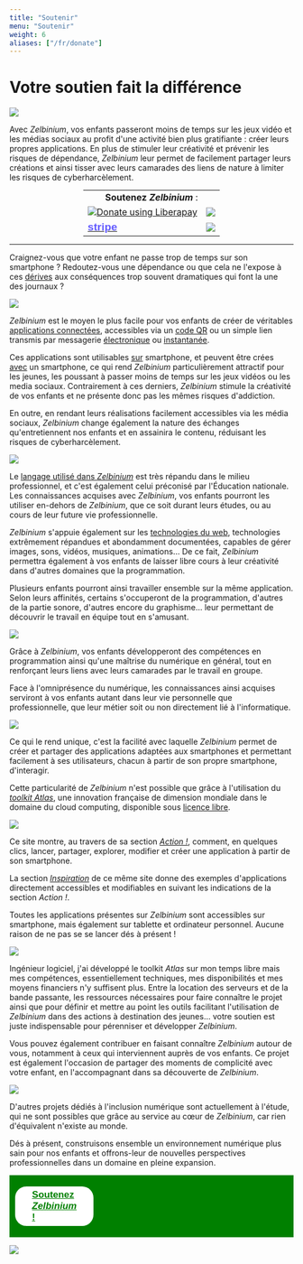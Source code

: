 ```yaml
---
title: "Soutenir"
menu: "Soutenir"
weight: 6
aliases: ["/fr/donate"]
---
```


# Votre soutien fait la différence

![](./CrowdfundingAnimation.gif)

Avec *Zelbinium*, vos enfants passeront moins de temps sur les jeux vidéo et les médias sociaux au profit d'une activité bien plus gratifiante : créer leurs propres applications. En plus de stimuler leur créativité et prévenir les risques de dépendance, *Zelbinium* leur permet de facilement partager leurs créations et ainsi tisser avec leurs camarades des liens de nature à limiter les risques de cyberharcèlement.

<style>
  <!-- Retrait règle thème Hugo. -->
  .markdown table tr:nth-child(2n) {
	  background: initial;
  }
</style>

<div>
  <table id="support" style="width: fit-content; margin: auto;">
    <tr>
      <td colspan="2" style="border: none; text-align: center;">
        <span style="white-space: no-wrap; width: 100%;"><b>Soutenez <em>Zelbinium</em></b> :</span> 
      </td>
    </tr>
    <tr>
      <td>
        <script src="https://liberapay.com/Epeios/widgets/button.js"></script>
        <noscript>
          <a href="https://liberapay.com/Epeios/donate">
          <img alt="Donate using Liberapay" src="https://liberapay.com/assets/widgets/donate.svg">
        </noscript>
        </a>
      </td>
      <td style="vertical-align: middle;">
        <a style="display: flex;" href="https://github.com/sponsors/epeios-q37">
          <img src="https://img.shields.io/static/v1?label=Sponsor&message=%E2%9D%A4&logo=GitHub"></img>
        </a>
      </td>
    </tr>
    <tr>
      <td>
        <a href="https://donate.stripe.com/7sIcOq9Cm7sc5RS000">
          <span style="font-family: sans-serif; font-size: larger; font-weight: bold; color: #635bff;">stripe</span>
        </a>
      </td>
      <td style="vertical-align: middle;">
        <a style="display: flex;" href="https://www.kisskissbankbank.com/fr/projects/zelbinium">
          <img style="max-height: 30px;" src="./KissKissBankBank.png"></img>
        </a>
      </td>
    </tr>
  </table>
</div>

---

Craignez-vous que votre enfant ne passe trop de temps sur son smartphone ? Redoutez-vous une dépendance ou que cela ne l'expose à ces [dérives](https://fr.wikipedia.org/wiki/Cyberharc%C3%A8lement) aux conséquences trop souvent dramatiques qui font la une des journaux ?

![](./Cyberharcelement.jpeg)

*Zelbinium* est le moyen le plus facile pour vos enfants de créer de véritables [applications connectées](https://fr.wikipedia.org/wiki/Application_web), accessibles via un [code QR](https://fr.wikipedia.org/wiki/Code_QR) ou un simple lien transmis par messagerie [électronique](https://fr.wikipedia.org/wiki/Courrier_%C3%A9lectronique) ou [instantanée](https://fr.wikipedia.org/wiki/Messagerie_instantan%C3%A9e).

Ces applications sont utilisables <u>sur</u> smartphone, et peuvent être crées <u>avec</u> un smartphone, ce qui rend *Zelbinium* particulièrement attractif pour les jeunes, les poussant à passer moins de temps sur les jeux vidéos ou les media sociaux. Contrairement à ces derniers, *Zelbinium* stimule la créativité de vos enfants et ne présente donc pas les mêmes risques d'addiction.

En outre, en rendant leurs réalisations facilement accessibles via les média sociaux, *Zelbinium* change également la nature des échanges qu'entretiennent nos enfants et en assainira le contenu, réduisant les risques de cyberharcèlement.

![](./SafeSocialMedia.jpeg)

Le [langage utilisé dans *Zelbinium*](https://fr.wikipedia.org/wiki/Python_(langage)) est très répandu dans le milieu professionnel, et c'est également celui préconisé par l'Éducation nationale. Les connaissances acquises avec *Zelbinium*, vos enfants pourront les utiliser en-dehors de *Zelbinium*, que ce soit durant leurs études, ou au cours de leur future vie professionnelle.

*Zelbinium* s'appuie également sur les [technologies du web](https://fr.wikipedia.org/wiki/HTML5), technologies extrêmement répandues et abondamment documentées, capables de gérer images, sons, vidéos, musiques, animations… De ce fait, *Zelbinium* permettra également à vos enfants de laisser libre cours à leur créativité dans d'autres domaines que la programmation.

Plusieurs enfants pourront ainsi travailler ensemble sur la même application. Selon leurs affinités, certains s'occuperont de la programmation, d'autres de la partie sonore, d'autres encore du graphisme… leur permettant de découvrir le travail en équipe tout en s'amusant.

![](./Collaboration.jpeg)

Grâce à *Zelbinium*, vos enfants développeront des compétences en programmation ainsi qu'une maîtrise du numérique en général, tout en renforçant leurs liens avec leurs camarades par le travail en groupe.

Face à l'omniprésence du numérique, les connaissances ainsi acquises serviront à vos enfants autant dans leur vie personnelle que professionnelle, que leur métier soit ou non directement lié à l'informatique.

![](./DigitalEverywhere.jpeg)

Ce qui le rend unique, c'est la facilité avec laquelle *Zelbinium* permet de créer et partager des applications adaptées aux smartphones et permettant facilement à ses utilisateurs, chacun à partir de son propre smartphone, d'interagir.

Cette particularité de *Zelbinium* n'est possible que grâce à l'utilisation du [*toolkit* *Atlas*](https://atlastk.org/), une innovation française de dimension mondiale dans le domaine du cloud computing, disponible sous [licence libre](https://fr.wikipedia.org/wiki/Logiciel#Philosophie_libre).

![](./FreeCloudComputing.jpeg)

Ce site montre, au travers de sa section [*Action !*](../action/), comment, en quelques clics, lancer, partager, explorer, modifier et créer une application à partir de son smartphone.

La section [*Inspiration*](../inspiration/) de ce même site donne des exemples d'applications directement accessibles et modifiables en suivant les indications de la section *Action !*.

Toutes les applications présentes sur *Zelbinium* sont accessibles sur smartphone, mais également sur tablette et ordinateur personnel. Aucune raison de ne pas se se lancer dés à présent !

![](./GetStarted.jpeg)

Ingénieur logiciel, j'ai développé le toolkit *Atlas* sur mon temps libre mais mes compétences, essentiellement techniques, mes disponibilités et mes moyens financiers n'y suffisent plus. Entre la location des serveurs et de la bande passante, les ressources nécessaires pour faire connaître le projet ainsi que pour définir et mettre au point les outils facilitant l'utilisation de *Zelbinium* dans des actions à destination des jeunes… votre soutien est juste indispensable pour pérenniser et développer *Zelbinium*.

Vous pouvez également contribuer en faisant connaître *Zelbinium* autour de vous, notamment à ceux qui interviennent auprès de vos enfants. Ce projet est également l'occasion de partager des moments de complicité avec votre enfant, en l'accompagnant dans sa découverte de *Zelbinium*.

![](./Complicity.jpeg)

D'autres projets dédiés à l'inclusion numérique sont actuellement à l'étude, qui ne sont possibles que grâce au service au cœur de *Zelbinium*, car rien d'équivalent n'existe au monde.

Dés à présent, construisons ensemble un environnement numérique plus sain pour nos enfants et offrons-leur de nouvelles perspectives professionnelles dans un domaine en pleine expansion.

<div style="margin-bottom: 10px; background-color: green; font-size: larger; padding: 10px;">
  <span style="display: flex; width: 100;">
    <a style="margin: auto; background-color: white; color: green; border-radius: 20px; font-family: sans-serif; font-weight: bold; padding: 5px 30px; margin: 10px auto" href="#support">
      <span>Soutenez <em>Zelbinium</em> !</span>
    </a>
  </span>
</div>


![](./Contribute.jpeg)

